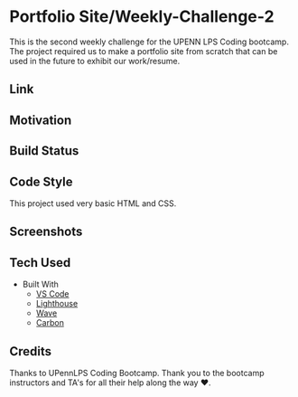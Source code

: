 #  **Portfolio Site/Weekly-Challenge-2**

This is the second weekly challenge for the UPENN LPS Coding bootcamp.  The project required us to make a portfolio site from scratch that can be used in the future to exhibit our work/resume.  

## **Link**



## **Motivation**


  

## **Build Status**

  

## **Code Style**

This project used very basic HTML and CSS.  

## **Screenshots**  

## **Tech Used**

- Built With
    - [VS Code](https://code.visualstudio.com/)
    - [Lighthouse](https://developers.google.com/web/tools/lighthouse/)
    - [Wave](https://wave.webaim.org/)
    - [Carbon](https://carbon.now.sh/)

## **Credits**

Thanks to UPennLPS Coding Bootcamp.  Thank you to the bootcamp instructors and TA's for all their help along the way ❤.  

